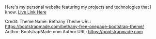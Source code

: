 Here's my personal website featuring my projects and technologies that I know.
<a href="https://legendofbenji.github.io/BenjaminGuPS/">Live Link Here</a>

Credit:
Theme Name: Bethany
Theme URL: https://bootstrapmade.com/bethany-free-onepage-bootstrap-theme/
Author: BootstrapMade.com
Author URL: https://bootstrapmade.com
